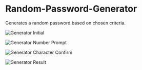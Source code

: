 # Random-Password-Generator
Generates a random password based on chosen criteria.


![Generator Initial](https://github.com/neilcreveling/main/Random-Password-Generator/Images/Generator-initial.png)

![Generator Number Prompt](https://github.com/neilcreveling/main/Random-Password-Generator/Images/Generator-number.png)

![Generator Character Confirm](https://github.com/neilcreveling/main/Random-Password-Generator/Images/Generator-character.png)

![Generator Result](https://github.com/neilcreveling/main/Random-Password-Generator/Images/Generator-result.png)
